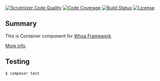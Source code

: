 [![Scrutinizer Code Quality](https://scrutinizer-ci.com/g/whoaphp/container/badges/quality-score.png?b=master)](https://scrutinizer-ci.com/g/whoaphp/container/?branch=master)
[![Code Coverage](https://scrutinizer-ci.com/g/whoaphp/container/badges/coverage.png?b=master)](https://scrutinizer-ci.com/g/whoaphp/container/?branch=master)
[![Build Status](https://travis-ci.org/whoaphp/container.svg?branch=master)](https://travis-ci.org/whoaphp/container)
[![License](https://img.shields.io/github/license/whoa-php/framework.svg)](https://packagist.org/packages/whoa-php/framework)

## Summary

This is Container component for [Whoa Framework](https://github.com/whoa-php/framework).

[More info](https://github.com/whoa-php/framework).

## Testing

```bash
$ composer test
```
